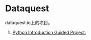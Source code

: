 # Dataquest
dataquest.io上的项目。
1. [Python Introduction Guided Project.](https://github.com/sunxichen/Dataquest/tree/master/Exploring%20Gun%20Deaths%20in%20the%20US)
